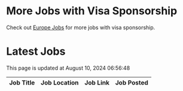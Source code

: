 # More Jobs with Visa Sponsorship

Check out [Europe Jobs](https://github.com/sureshparimi/europejobs#latest-jobs) for more jobs with visa sponsorship.

# Latest Jobs

This page is updated at August 10, 2024 06:56:48

| Job Title | Job Location | Job Link | Job Posted |
| --- | --- | --- | --- |
